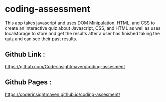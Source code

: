 # coding-assessment

This app takes javascript and uses DOM Minipulation, HTML, and CSS to create an interactive quiz about Javascript, CSS, and HTML 
as well as uses localstorage to store and get the results after a user has finished taking the quiz and can see their past results.




## Github Link : 
https://github.com/Coderinsightmaven/coding-assesment

## Github Pages : 
https://coderinsightmaven.github.io/coding-assesment/


